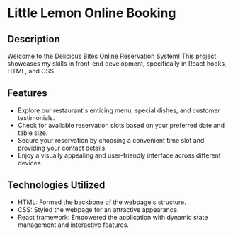 # Little Lemon Online Booking

## Description

Welcome to the Delicious Bites Online Reservation System! This project showcases my skills in front-end development, specifically in React hooks, HTML, and CSS.

## Features

- Explore our restaurant's enticing menu, special dishes, and customer testimonials.
- Check for available reservation slots based on your preferred date and table size.
- Secure your reservation by choosing a convenient time slot and providing your contact details.
- Enjoy a visually appealing and user-friendly interface across different devices.

## Technologies Utilized

- HTML: Formed the backbone of the webpage's structure.
- CSS: Styled the webpage for an attractive appearance.
- React framework: Empowered the application with dynamic state management and interactive features.
